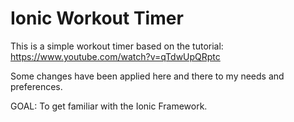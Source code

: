 # Ionic Workout Timer
This is a simple workout timer based on the tutorial: https://www.youtube.com/watch?v=qTdwUpQRptc 

Some changes have been applied here and there to my needs and preferences. 

GOAL: To get familiar with the Ionic Framework. 
